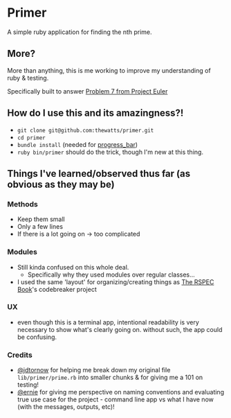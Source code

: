 # Primer

A simple ruby application for finding the nth prime.

## More?

More than anything, this is me working to improve my understanding of ruby
& testing.

Specifically built to answer
[Problem 7 from Project Euler](http://projecteuler.net/problem=7 "Problem 7 | Project Euler")

## How do I use this and its amazingness?!
- `git clone git@github.com:thewatts/primer.git`
- `cd primer`
- `bundle install` (needed for
  [progress_bar](https://github.com/paul/progress_bar))
- `ruby bin/primer` should do the trick, though I'm new at this thing.

## Things I've learned/observed thus far (as obvious as they may be)

### Methods
- Keep them small
- Only a few lines
- If there is a lot going on -> too complicated

### Modules
- Still kinda confused on this whole deal.
  - Specifically why they used modules over regular classes...
- I used the same 'layout' for organizing/creating things as [The RSPEC
  Book](http://pragprog.com/book/achbd/the-rspec-book)'s
  codebreaker project

### UX
- even though this is a terminal app, intentional readability is very
  necessary to show what's clearly going on. without such, the app could be
  confusing.

### Credits
- [@jdtornow](http://github.com/jdtornow) for helping me break down my original file `lib/primer/prime.rb` into smaller chunks & for giving me a 101 on testing!
- [@ernie](http://github.com/ernie) for giving me perspective on naming
  conventions and evaluating true use case for the project - command line app
  vs what I have now (with the messages, outputs, etc)!
